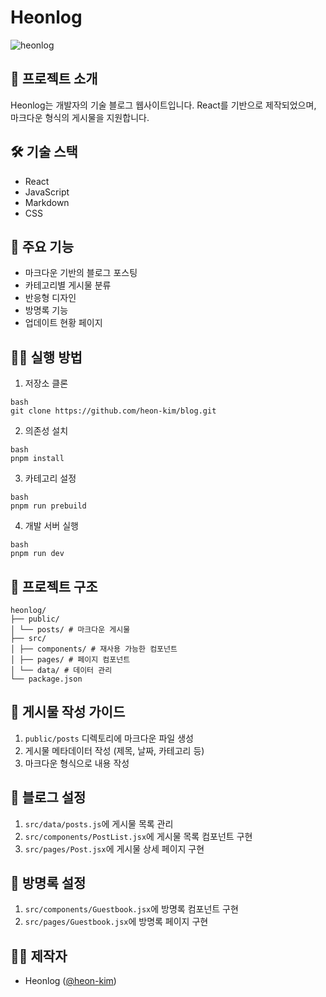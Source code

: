 # Heonlog

![heonlog](https://github.com/user-attachments/assets/ca47a668-1bc6-49bb-bfe2-6176ced7701a)

## 📝 프로젝트 소개
Heonlog는 개발자의 기술 블로그 웹사이트입니다. React를 기반으로 제작되었으며, 마크다운 형식의 게시물을 지원합니다.

## 🛠 기술 스택
- React
- JavaScript
- Markdown
- CSS

## 🚀 주요 기능
- 마크다운 기반의 블로그 포스팅
- 카테고리별 게시물 분류
- 반응형 디자인
- 방명록 기능
- 업데이트 현황 페이지


## 🏃‍♂️ 실행 방법

1. 저장소 클론
```
bash
git clone https://github.com/heon-kim/blog.git
```

2. 의존성 설치
```
bash
pnpm install
```

3. 카테고리 설정
```
bash
pnpm run prebuild
```

4. 개발 서버 실행
```
bash
pnpm run dev
```

## 📁 프로젝트 구조
```
heonlog/
├── public/
│ └── posts/ # 마크다운 게시물
├── src/
│ ├── components/ # 재사용 가능한 컴포넌트
│ ├── pages/ # 페이지 컴포넌트
│ └── data/ # 데이터 관리
└── package.json
```


## 📝 게시물 작성 가이드
1. `public/posts` 디렉토리에 마크다운 파일 생성
2. 게시물 메타데이터 작성 (제목, 날짜, 카테고리 등)
3. 마크다운 형식으로 내용 작성

## 📝 블로그 설정
1. `src/data/posts.js`에 게시물 목록 관리
2. `src/components/PostList.jsx`에 게시물 목록 컴포넌트 구현
3. `src/pages/Post.jsx`에 게시물 상세 페이지 구현

## 📝 방명록 설정
1. `src/components/Guestbook.jsx`에 방명록 컴포넌트 구현
2. `src/pages/Guestbook.jsx`에 방명록 페이지 구현


## 👨‍💻 제작자
- Heonlog ([@heon-kim](https://github.com/heon-kim))
